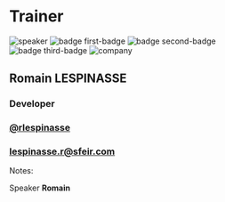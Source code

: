 <!-- .slide: class="speaker-slide" -->

# Trainer

![speaker](./assets/images/rlespinasse.jpg)
![badge first-badge](./assets/images/gcp-devops-engineer.png)
![badge second-badge](./assets/images/gcp-cloud-architect.png)
![badge third-badge](./assets/images/gcp-data-engineer.png)
![company](./assets/images/logo-SFEIR-blanc.png)

<h2>Romain <span>LESPINASSE</span></h2>

### Developer
<!-- .element: class="icon-rule icon-first" -->

### [@rlespinasse](https://twitter.com/rlespinasse)
<!-- .element: class="icon-second" -->

### lespinasse.r@sfeir.com
<!-- .element: class="icon-third" -->

Notes:

Speaker **Romain**
